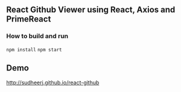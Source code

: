 ## React Github Viewer using React, Axios and PrimeReact

### How to build and run
``npm install``
``npm start``

## Demo
http://sudheerj.github.io/react-github
